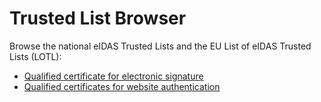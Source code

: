 # Trusted List Browser
Browse the national eIDAS Trusted Lists and the EU List of eIDAS Trusted Lists (LOTL):
* [Qualified certificate for electronic signature](https://github.com/ymedlop/tl-browser-certs/tree/certificate/qcertesig)
* [Qualified certificates for website authentication](https://github.com/ymedlop/tl-browser-certs/tree/certificate/qwac)
